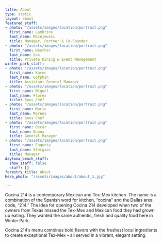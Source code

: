 ```yaml
---
title: About
type: static
layout: about
featured_staff:
- photo: "/assets/images/location/portrait.png"
  first_name: Lambrine
  last_name: Macejewski
  title: Manager, Partner & Co-Founder
- photo: "/assets/images/location/portrait.png"
  first_name: Heather
  last_name: Cox
  title: Private Dining & Event Management
winter_park_staff:
- photo: "/assets/images/location/portrait.png"
  first_name: Karen
  last_name: Gofphin
  title: Assistant General Manager
- photo: "/assets/images/location/portrait.png"
  first_name: Miguel
  last_name: Flores
  title: Sous Chef
- photo: "/assets/images/location/portrait.png"
  first_name: Maria
  last_name: Moreno
  title: Sous Chef
- photo: "/assets/images/location/portrait.png"
  first_name: Oscar
  last_name: Gaona
  title: General Manager
- photo: "/assets/images/location/portrait.png"
  first_name: Eugenia
  last_name: Stergios
  title: Manager
daytona_beach_staff:
  show_staff: false
  staff: []
forestry_title: About
hero_photo: "/assets/images/about/about_1.jpg"

---
```

Cocina 214 is a contemporary Mexican and Tex-Mex kitchen. The name is a combination of the Spanish word for kitchen, “cocina” and the Dallas area code, “214.” The idea for opening Cocina 214 developed when two of the owners from Texas missed the Tex-Mex and Mexican food they had grown up eating. They wanted the same authentic, fresh and quality food here in Winter Park.

Cocina 214’s menu combines bold flavors with the freshest local ingredients to create exceptional Tex-Mex – all served in a vibrant, elegant setting.
